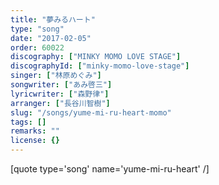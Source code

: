 ```yaml
---
title: "夢みるハート"
type: "song"
date: "2017-02-05"
order: 60022
discography: ["MINKY MOMO LOVE STAGE"]
discographyId: ["minky-momo-love-stage"]
singer: ["林原めぐみ"]
songwriter: ["あみ啓三"]
lyricwriter: ["森野律"]
arranger: ["長谷川智樹"]
slug: "/songs/yume-mi-ru-heart-momo"
tags: []
remarks: ""
license: {}
---
```


[quote type='song' name='yume-mi-ru-heart' /\]
